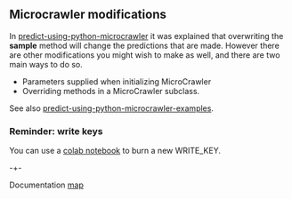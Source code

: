 ## Microcrawler modifications


In [predict-using-python-microcrawler](https://microprediction.github.io/microprediction/predict-using-python-microcrawler.html) it was explained that overwriting the **sample** method will change the predictions that are
 made. However there are other modifications you might wish to make as well, and there are two main ways to do so. 
 - Parameters supplied when initializing MicroCrawler
 - Overriding methods in a MicroCrawler subclass. 
 
See also [predict-using-python-microcrawler-examples](https://microprediction.github.io/microprediction/predict-using-python-microcrawler-modification-examples.html).


### Reminder: write keys

You can use a [colab notebook](https://github.com/microprediction/microprediction/blob/master/notebook_examples/New_Key.ipynb) to burn a new WRITE_KEY. 


-+-

Documentation [map](https://microprediction.github.io/microprediction/map.html)

  

